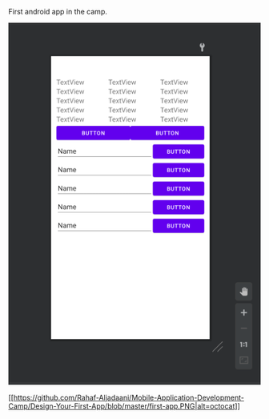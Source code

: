 First android app in the camp.

![alt text](https://github.com/Rahaf-Aljadaani/Mobile-Application-Development-Camp/blob/master/Design-Your-First-App/first-app.PNG?raw=true)

[[https://github.com/Rahaf-Aljadaani/Mobile-Application-Development-Camp/Design-Your-First-App/blob/master/first-app.PNG|alt=octocat]]


